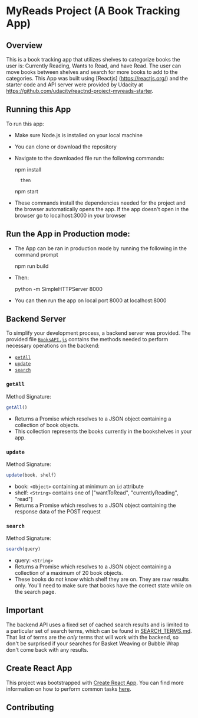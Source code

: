 # MyReads Project (A Book Tracking App)

## Overview

This is a book tracking app that utilizes shelves to categorize books the user is: Currently Reading, Wants to Read, and have Read. The user can move books between shelves and search for more books to add to the categories. This App was built using [Reactjs] (https://reactjs.org/) and the starter code and API server were provided by Udacity at https://github.com/udacity/reactnd-project-myreads-starter.


## Running this App
To run this app: 

* Make sure Node.js is installed on your local machine

* You can clone or download the repository

* Navigate to the downloaded file run the following commands:

    npm install

        then
    
    npm start

* These commands install the dependencies needed for the project and the browser automatically opens the app. If the app doesn't open in the browser go to localhost:3000 in your browser

## Run the App in Production mode:

* The App can be ran in production mode by running the following in the command prompt

    npm run build

* Then:

    python -m SimpleHTTPServer 8000

* You can then run the app on local port 8000 at localhost:8000


## Backend Server

To simplify your development process, a backend server was provided. The provided file [`BooksAPI.js`](src/BooksAPI.js) contains the methods needed to perform necessary operations on the backend:

* [`getAll`](#getall)
* [`update`](#update)
* [`search`](#search)

### `getAll`

Method Signature:

```js
getAll()
```

* Returns a Promise which resolves to a JSON object containing a collection of book objects.
* This collection represents the books currently in the bookshelves in your app.

### `update`

Method Signature:

```js
update(book, shelf)
```

* book: `<Object>` containing at minimum an `id` attribute
* shelf: `<String>` contains one of ["wantToRead", "currentlyReading", "read"]  
* Returns a Promise which resolves to a JSON object containing the response data of the POST request

### `search`

Method Signature:

```js
search(query)
```

* query: `<String>`
* Returns a Promise which resolves to a JSON object containing a collection of a maximum of 20 book objects.
* These books do not know which shelf they are on. They are raw results only. You'll need to make sure that books have the correct state while on the search page.

## Important
The backend API uses a fixed set of cached search results and is limited to a particular set of search terms, which can be found in [SEARCH_TERMS.md](SEARCH_TERMS.md). That list of terms are the _only_ terms that will work with the backend, so don't be surprised if your searches for Basket Weaving or Bubble Wrap don't come back with any results.

## Create React App

This project was bootstrapped with [Create React App](https://github.com/facebookincubator/create-react-app). You can find more information on how to perform common tasks [here](https://github.com/facebookincubator/create-react-app/blob/master/packages/react-scripts/template/README.md).

## Contributing


